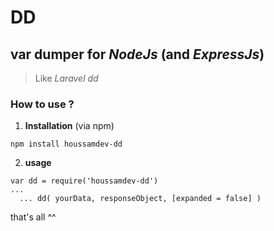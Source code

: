 # DD
## var dumper for *NodeJs* (and *ExpressJs*)

> Like *Laravel dd*

### How to use ?

1. **Installation** (via npm)
```
npm install houssamdev-dd
```

2. **usage**
```
var dd = require('houssamdev-dd')
...
  ... dd( yourData, responseObject, [expanded = false] )
```

that's all ^^ 
